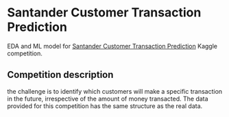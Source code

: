 # Santander Customer Transaction Prediction
EDA and ML model for [Santander Customer Transaction Prediction](https://www.kaggle.com/c/santander-customer-transaction-prediction) Kaggle competition.

## Competition description
 the challenge is to identify which customers will make a specific transaction in the future, 
 irrespective of the amount of money transacted. The data provided for this competition has the same structure as the real data.
